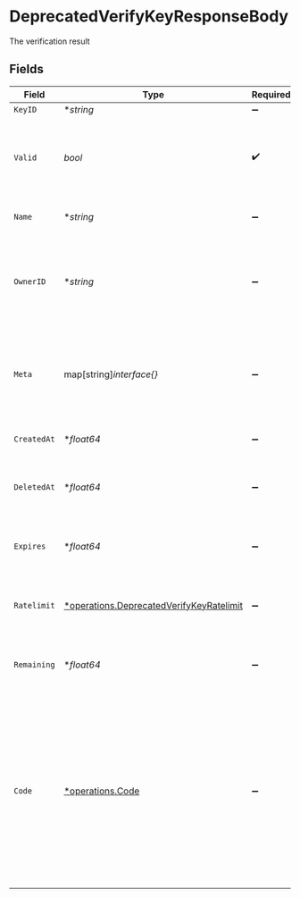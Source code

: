 # DeprecatedVerifyKeyResponseBody

The verification result


## Fields

| Field                                                                                                                                                                                                                                                                                                                                                                                                           | Type                                                                                                                                                                                                                                                                                                                                                                                                            | Required                                                                                                                                                                                                                                                                                                                                                                                                        | Description                                                                                                                                                                                                                                                                                                                                                                                                     | Example                                                                                                                                                                                                                                                                                                                                                                                                         |
| --------------------------------------------------------------------------------------------------------------------------------------------------------------------------------------------------------------------------------------------------------------------------------------------------------------------------------------------------------------------------------------------------------------- | --------------------------------------------------------------------------------------------------------------------------------------------------------------------------------------------------------------------------------------------------------------------------------------------------------------------------------------------------------------------------------------------------------------- | --------------------------------------------------------------------------------------------------------------------------------------------------------------------------------------------------------------------------------------------------------------------------------------------------------------------------------------------------------------------------------------------------------------- | --------------------------------------------------------------------------------------------------------------------------------------------------------------------------------------------------------------------------------------------------------------------------------------------------------------------------------------------------------------------------------------------------------------- | --------------------------------------------------------------------------------------------------------------------------------------------------------------------------------------------------------------------------------------------------------------------------------------------------------------------------------------------------------------------------------------------------------------- |
| `KeyID`                                                                                                                                                                                                                                                                                                                                                                                                         | **string*                                                                                                                                                                                                                                                                                                                                                                                                       | :heavy_minus_sign:                                                                                                                                                                                                                                                                                                                                                                                              | The id of the key                                                                                                                                                                                                                                                                                                                                                                                               | key_1234                                                                                                                                                                                                                                                                                                                                                                                                        |
| `Valid`                                                                                                                                                                                                                                                                                                                                                                                                         | *bool*                                                                                                                                                                                                                                                                                                                                                                                                          | :heavy_check_mark:                                                                                                                                                                                                                                                                                                                                                                                              | Whether the key is valid or not.<br/>A key could be invalid for a number of reasons, for example if it has expired, has no more verifications left or if it has been deleted.                                                                                                                                                                                                                                   | true                                                                                                                                                                                                                                                                                                                                                                                                            |
| `Name`                                                                                                                                                                                                                                                                                                                                                                                                          | **string*                                                                                                                                                                                                                                                                                                                                                                                                       | :heavy_minus_sign:                                                                                                                                                                                                                                                                                                                                                                                              | The name of the key, give keys a name to easily identifiy their purpose                                                                                                                                                                                                                                                                                                                                         | Customer X                                                                                                                                                                                                                                                                                                                                                                                                      |
| `OwnerID`                                                                                                                                                                                                                                                                                                                                                                                                       | **string*                                                                                                                                                                                                                                                                                                                                                                                                       | :heavy_minus_sign:                                                                                                                                                                                                                                                                                                                                                                                              | The id of the tenant associated with this key. Use whatever reference you have in your system to identify the tenant. When verifying the key, we will send this field back to you, so you know who is accessing your API.                                                                                                                                                                                       | user_123                                                                                                                                                                                                                                                                                                                                                                                                        |
| `Meta`                                                                                                                                                                                                                                                                                                                                                                                                          | map[string]*interface{}*                                                                                                                                                                                                                                                                                                                                                                                        | :heavy_minus_sign:                                                                                                                                                                                                                                                                                                                                                                                              | Any additional metadata you want to store with the key                                                                                                                                                                                                                                                                                                                                                          | {<br/>"roles": [<br/>"admin",<br/>"user"<br/>],<br/>"stripeCustomerId": "cus_1234"<br/>}                                                                                                                                                                                                                                                                                                                        |
| `CreatedAt`                                                                                                                                                                                                                                                                                                                                                                                                     | **float64*                                                                                                                                                                                                                                                                                                                                                                                                      | :heavy_minus_sign:                                                                                                                                                                                                                                                                                                                                                                                              | The unix timestamp in milliseconds when the key was created                                                                                                                                                                                                                                                                                                                                                     | 0                                                                                                                                                                                                                                                                                                                                                                                                               |
| `DeletedAt`                                                                                                                                                                                                                                                                                                                                                                                                     | **float64*                                                                                                                                                                                                                                                                                                                                                                                                      | :heavy_minus_sign:                                                                                                                                                                                                                                                                                                                                                                                              | The unix timestamp in milliseconds when the key was deleted. We don't delete the key outright, you can restore it later.                                                                                                                                                                                                                                                                                        | 0                                                                                                                                                                                                                                                                                                                                                                                                               |
| `Expires`                                                                                                                                                                                                                                                                                                                                                                                                       | **float64*                                                                                                                                                                                                                                                                                                                                                                                                      | :heavy_minus_sign:                                                                                                                                                                                                                                                                                                                                                                                              | The unix timestamp in milliseconds when the key will expire. If this field is null or undefined, the key is not expiring.                                                                                                                                                                                                                                                                                       | 123                                                                                                                                                                                                                                                                                                                                                                                                             |
| `Ratelimit`                                                                                                                                                                                                                                                                                                                                                                                                     | [*operations.DeprecatedVerifyKeyRatelimit](../../models/operations/deprecatedverifykeyratelimit.md)                                                                                                                                                                                                                                                                                                             | :heavy_minus_sign:                                                                                                                                                                                                                                                                                                                                                                                              | The ratelimit configuration for this key. If this field is null or undefined, the key has no ratelimit.                                                                                                                                                                                                                                                                                                         | {<br/>"limit": 10,<br/>"remaining": 9,<br/>"reset": 3600000<br/>}                                                                                                                                                                                                                                                                                                                                               |
| `Remaining`                                                                                                                                                                                                                                                                                                                                                                                                     | **float64*                                                                                                                                                                                                                                                                                                                                                                                                      | :heavy_minus_sign:                                                                                                                                                                                                                                                                                                                                                                                              | The number of requests that can be made with this key before it becomes invalid. If this field is null or undefined, the key has no request limit.                                                                                                                                                                                                                                                              | 1000                                                                                                                                                                                                                                                                                                                                                                                                            |
| `Code`                                                                                                                                                                                                                                                                                                                                                                                                          | [*operations.Code](../../models/operations/code.md)                                                                                                                                                                                                                                                                                                                                                             | :heavy_minus_sign:                                                                                                                                                                                                                                                                                                                                                                                              | If the key is invalid this field will be set to the reason why it is invalid.<br/>Possible values are:<br/>- NOT_FOUND: the key does not exist or has expired<br/>- FORBIDDEN: the key is not allowed to access the api<br/>- USAGE_EXCEEDED: the key has exceeded its request limit<br/>- RATE_LIMITED: the key has been ratelimited,<br/>- INSUFFICIENT_PERMISSIONS: you do not have the required permissions to perform this action<br/> | NOT_FOUND                                                                                                                                                                                                                                                                                                                                                                                                       |